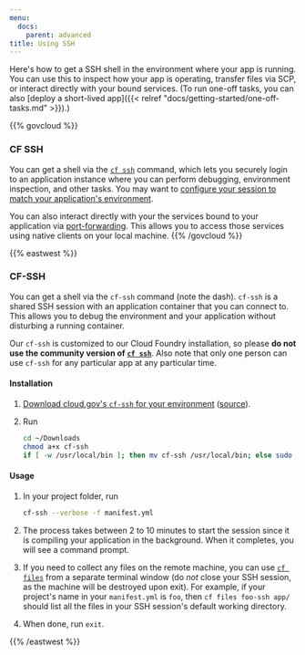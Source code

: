 ```yaml
---
menu:
  docs:
    parent: advanced
title: Using SSH
---
```


Here's how to get a SSH shell in the environment where your app is running. You can use this to inspect how your app is operating, transfer files via SCP, or interact directly with your bound services. (To run one-off tasks, you can also [deploy a short-lived app]({{< relref "docs/getting-started/one-off-tasks.md" >}}).)

{{% govcloud %}}
### CF SSH

You can get a shell via the [`cf ssh`](https://docs.cloudfoundry.org/devguide/deploy-apps/ssh-apps.html#ssh-command) command, which lets you securely login to an application instance where you can perform debugging, environment inspection, and other tasks. You may want to [configure your session to match your application's environment](https://docs.cloudfoundry.org/devguide/deploy-apps/ssh-apps.html#ssh-env). 

You can also interact directly with your the services bound to your application via [port-forwarding](https://docs.cloudfoundry.org/devguide/deploy-apps/ssh-services.html). This allows you to access those services using native clients on your local machine.
{{% /govcloud %}}

{{% eastwest %}}
### CF-SSH

You can get a shell via the `cf-ssh` command (note the dash). `cf-ssh` is a shared SSH session with an application container that you can connect to. This allows you to debug the environment and your application without disturbing a running container.

Our `cf-ssh` is customized to our Cloud Foundry installation, so please **do not use the community version of [`cf ssh`](https://docs.cloudfoundry.org/devguide/deploy-apps/ssh-apps.html)**. Also note that only one person can use `cf-ssh` for any particular app at any particular time.

#### Installation

1. [Download cloud.gov's `cf-ssh` for your environment](https://github.com/18F/cf-ssh/releases/) ([source](https://github.com/18F/cf-ssh/tree/18f)).
1. Run

    ```bash
    cd ~/Downloads
    chmod a+x cf-ssh
    if [ -w /usr/local/bin ]; then mv cf-ssh /usr/local/bin; else sudo mv cf-ssh /usr/local/bin; fi
    ```

#### Usage

1. In your project folder, run

    ```bash
    cf-ssh --verbose -f manifest.yml
    ```

1. The process takes between 2 to 10 minutes to start the session since it is compiling your application in the background. When it completes, you will see a command prompt.

1. If you need to collect any files on the remote machine, you can use [`cf files`][] from a separate terminal window (do *not* close your SSH session, as the machine will be destroyed upon exit). For example, if your project's name in your `manifest.yml` is `foo`, then `cf files foo-ssh app/` should list all the files in your SSH session's default working directory.

1. When done, run `exit`.

[`cf files`]: http://cli.cloudfoundry.org/en-US/cf/files.html
{{% /eastwest %}}
